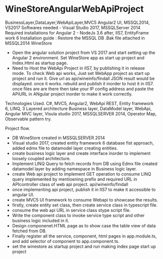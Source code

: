 # WineStoreAngularWebApiProject
BusinessLayer,DataLayer,WebApiLayer,MVC5 Angular2 UI, MSSQL2014, VS2017
Softwares needed - Visual Studio 2017, MSSQLServer 2014
Required installations for Angular 2 - NodeJs 3.6 after, IIS7, EntityFrame work 6
Installation guide : Restore the MSSQL DB .Bak file attached in MSSQL2014 WineStore
* Open the angular solution project from VS 2017 and start setting up the Angular 2 environment.
Set WineStore app as start up project and Index.Html as startup page.
* Need to Host the WebApi Project in IIS7, by publishing it in release mode.
To check Web api works, Just set WebApp project as start up project and run it. Give url as api/wineinfo/findall
JSON result would be displayed.
once it works. rebuild and publish it inorder to host it in IIS7. once files are are there then take your IP config address and paste the APiURL in ANgular project inorder to make it work correctly.

Technologies Used.
C#, MVC5, Angular2, WebApi REST, Entity framework 6, LINQ, 3 Layered architecture Business layer, DataModel layer, WebApi, Angular MVC layer, Visula studio 2017, MSSQLSERVER 2014, Operator Map, Observable pattern try.

Project flow.
* DB WineStore created in MSSQLSERVER 2014
* Visual studio 2017, created entity framework 6 database fist approach, added edmx file to datamodel layer creating entities.
* create business logic layer and create interface inorder to implement loosely coupled architecture.
* Implement LINQ Query to fetch records from DB using Edmx file created datamodel layer by adding namespace in Business logic layer.
* create Web api project to implement GET operation to consume LINQ query implemented by mentioening prefix and required URL in APIcontroller class of web api project. api/wineinfo/findall
* once implementing api project, publish it in IIS7 to make it accessible to angular UI.
* create MVC5 UI framework to consume Webapi to showcase the results.
* firstly, create entity set class, then create service class in typescript file.
* consume the web api URL in service class stype script file.
* Write the component class to invoke service type script and other business logic included in it.
* Design componenet.HTML page as to show case the table view of data fetched from DB.
* Finally register all the service, component, html pages in app.module.ts, and add selector of component to app.component.ts.
* set the winestore as startup project and run making index page start up project

